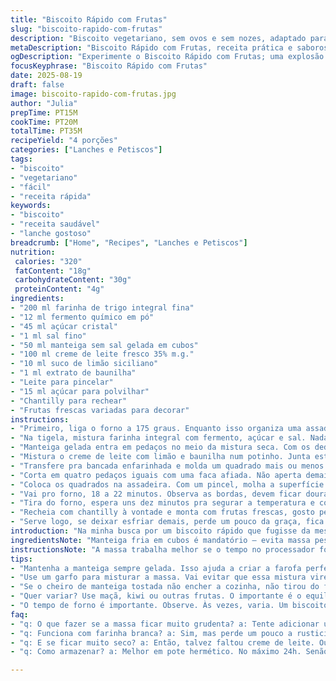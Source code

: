 ```yaml
---
title: "Biscoito Rápido com Frutas"
slug: "biscoito-rapido-com-frutas"
description: "Biscoito vegetariano, sem ovos e sem nozes, adaptado para quem curte sabores frescos e textura macia. Farinha não branqueada combinada com fermento em pó, açúcar reduzido, manteiga gelada em cubos para que vire farofa úmida. Creme de leite fresco para dar liga e um toque cremoso no meio. Cobertura de frutas frescas e chantilly. Assar até dourar nas bordas, com leite pincelado e açúcar no topo pra crocância. Versão com toque de limão siciliano e um pouco de baunilha na massa, pra um aroma mais complexo. Um jeito menos doce, mais natural, pro lanche que almoça e janta mentalmente. Cheiro de manteiga quente, massa quebradiça, frutas rebeldes, tudo junto numa mistura daquele jeito."
metaDescription: "Biscoito Rápido com Frutas, receita prática e saborosa. Sinta a crocância e frescor das frutas na sua cozinha."
ogDescription: "Experimente o Biscoito Rápido com Frutas; uma explosão de frescor e textura crocante pra seu lanche."
focusKeyphrase: "Biscoito Rápido com Frutas"
date: 2025-08-19
draft: false
image: biscoito-rapido-com-frutas.jpg
author: "Julia"
prepTime: PT15M
cookTime: PT20M
totalTime: PT35M
recipeYield: "4 porções"
categories: ["Lanches e Petiscos"]
tags:
- "biscoito"
- "vegetariano"
- "fácil"
- "receita rápida"
keywords:
- "biscoito"
- "receita saudável"
- "lanche gostoso"
breadcrumb: ["Home", "Recipes", "Lanches e Petiscos"]
nutrition: 
 calories: "320"
 fatContent: "18g"
 carbohydrateContent: "30g"
 proteinContent: "4g"
ingredients:
- "200 ml farinha de trigo integral fina"
- "12 ml fermento químico em pó"
- "45 ml açúcar cristal"
- "1 ml sal fino"
- "50 ml manteiga sem sal gelada em cubos"
- "100 ml creme de leite fresco 35% m.g."
- "10 ml suco de limão siciliano"
- "1 ml extrato de baunilha"
- "Leite para pincelar"
- "15 ml açúcar para polvilhar"
- "Chantilly para rechear"
- "Frutas frescas variadas para decorar"
instructions:
- "Primeiro, liga o forno a 175 graus. Enquanto isso organiza uma assadeira com papel manteiga — sempre evita grudar, essa regra não nego."
- "Na tigela, mistura farinha integral com fermento, açúcar e sal. Nada de pressa — a farinha integral é mais pesada, pode afetar a liga."
- "Manteiga gelada entra em pedaços no meio da mistura seca. Com os dedos ou um cortador de massa, desmancha até virar uma farofa grossa, sem derreter demais a manteiga, saca? Esse passo é chave para a textura quebradiça."
- "Mistura o creme de leite com limão e baunilha num potinho. Junta esta mistura úmida ao seco em duas vezes, mexendo com garfo. A massa vai incomodar um pouco, pegajosa e grudentinha, mas firme o suficiente pra abrir."
- "Transfere pra bancada enfarinhada e molda um quadrado mais ou menos de 16 cm. Não precisa ser perfeito — a rusticidade é charmoso aqui."
- "Corta em quatro pedaços iguais com uma faca afiada. Não aperta demais pra não endurecer depois."
- "Coloca os quadrados na assadeira. Com um pincel, molha a superfície com leite, só um toque, evita umedecer demais a massa. Polvilha o açúcar por cima pra formar crostinha na hora de assar."
- "Vai pro forno, 18 a 22 minutos. Observa as bordas, devem ficar douradas e firmes, e a superfície com aquela cor levemente amarelada. Aquele cheiro de manteiga tostada invade a cozinha — sabe que está quase pronto."
- "Tira do forno, espera uns dez minutos pra segurar a temperatura e cortar ao meio. Se cortar quente, desmorona."
- "Recheia com chantilly à vontade e monta com frutas frescas, gosto pessoal manda — morango, manga, mirtilo. Algo refrescante pra equilibrar a doçura sutil da massa."
- "Serve logo, se deixar esfriar demais, perde um pouco da graça, fica seco. Na corrida, dá pra armazenar em pote fechado na geladeira por até 24h, mas preferível do jeito imediato."
introduction: "Na minha busca por um biscoito rápido que fugisse da mesmice, comecei a brincar com farinha integral no lugar da tradicional branca e incluí um perfume de limão siciliano, só o suficiente pra tirar o trivial. A manteiga bem gelada tranca a umidade, cria aquela farofa úmida que, ao assar, vira uma casquinha leve e quebradiça, não aquela gordura mole nas laterais. O segredo do creme de leite no lugar do leite comum ou água é dar corpo e sabor sem complicar. O fermento ajustado e o tempo de forno são um’mix’ que você aprende a ler pelo cheiro e pelo toque — bordas firmes, superfície dourada, vontade palpável de provar. No fim, o biscoito abraça o chantilly e as frutas, nunca um doce enjoativo, sempre uma conversa leve, daquelas que você volta pra cozinha só pra dar uma mordida."
ingredientsNote: "Manteiga fria em cubos é mandatório — evita massa pesada e borrachuda. Substituir por óleo não tem graça, perde-se a textura. Pode trocar a farinha integral por uma mistura 50-50 com farinha branca se quiser mais leveza. Creme de leite fresco é a alma da liga aqui, vale a pena investir pra textura certa; nata de caixinha pode dar errado, mais lesa e menos sabor. O açúcar diminuído evita que o biscoito vire sobremesa enjoativa, então use açúcar cristal ao invés de refinado, mantém o crocante e ajuda a formar aquela crostinha boa no fim. Limão e baunilha são opcionais, mas transformam o aroma e equilibram o açúcar sob medida pra paladar brasileiro."
instructionsNote: "A massa trabalha melhor se o tempo no processador for curto e intermitente, não faça virar pasta. Trabalhar o pó químico junto com a farinha evita aquela mistura incompetente no final, que faz bolos e biscoitos crescerem desigual. Cortar a massa fria é segredo de endurecer o biscoito e não deixar poroso; massa quente vira bola, maltrata textura. Pincelar com leite e polvilhar açúcar depois de cortar é truque para dourar melhor e formar pontos crocantes, não pule esse passo. O tempo no forno varia conforme a potência e altura, observe cor e textura — a massa deve parecer seca na superfície e firme ao toque antes de tirar. Rechear depois que esfriar evita derretimento do chantilly e mantém o biscoito íntegro. Guarda em pote hermético se não for consumir rápido, do contrário murcha e perde o charme."
tips:
- "Mantenha a manteiga sempre gelada. Isso ajuda a criar a farofa perfeita. Não derreta! Se derreter, o biscoito fica mole. Mistura fria é tudo."
- "Use um garfo para misturar a massa. Vai evitar que essa mistura vire uma pasta. Olha, é importante! Respeitar a textura é essencial pra crocância boa."
- "Se o cheiro de manteiga tostada não encher a cozinha, não tirou do forno ainda. A cor das bordas deve ser dourada. Super visual, irresistível."
- "Quer variar? Use maçã, kiwi ou outras frutas. O importante é o equilíbrio entre ácido e doce. Isso deixa o biscoito leve, uma verdadeira terapia."
- "O tempo de forno é importante. Observe. Às vezes, varia. Um biscoito pode levar mais ou menos tempo dependendo da potência. Dica: usar um termômetro."
faq:
- "q: O que fazer se a massa ficar muito grudenta? a: Tente adicionar um pouco mais de farinha. Ou enfarinhe as mãos. Isso ajuda a moldar melhor."
- "q: Funciona com farinha branca? a: Sim, mas perde um pouco a rusticidade. Pode misturar as farinhas, metade e metade. Fica interessante."
- "q: E se ficar muito seco? a: Então, talvez faltou creme de leite. Ou a manteiga estava quente demais. Importance de seguir temperatura certa."
- "q: Como armazenar? a: Melhor em pote hermético. No máximo 24h. Senão, murcha. Valem também os saquinhos de papel, mas menos tempo."

---
```

